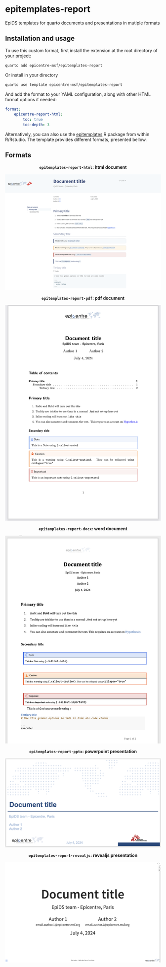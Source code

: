 # epitemplates-report

EpiDS templates for quarto documents and presentations in mutiple formats

## Installation and usage

To use this custom format, first install the extension at the root directory of your project:

```bash
quarto add epicentre-msf/epitemplates-report
```

Or install in your directory

```bash
quarto use template epicentre-msf/epitemplates-report
```

And add the format to your YAML configuration, along with other HTML format options if needed:

```yaml
format:
    epicentre-report-html:
        toc: true
        toc-depth: 3
```

Alternatively, you can also use the [epitemplates](https://github.com/epicentre-msf/epitemplates) R package from within R/Rstudio.
The template provides different formats, presented bellow.

## Formats

<div align="center">

**`epitemplates-report-html`: html document**

![html screenshot](screenshots/html_document.png)

**`epitemplates-report-pdf`: pdf document**

![pdf screenshot](screenshots/pdf_document.png)

**`epitemplates-report-docx`: word document**

![word screenshot](screenshots/docx_document.png)

**`epitemplates-report-pptx`: powerpoint presentation**

![word screenshot](screenshots/pptx_presentation.png)

**`epitemplates-report-revealjs`: revealjs presentation**

![word screenshot](screenshots/revealjs_presentation.png)
</div>